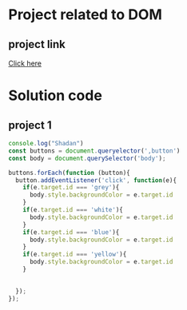 # Project related to DOM

## project link

[Click here](https://stackblitz.com/edit/dom-project-chaiaurcode?file=1-colorChanger%2Findex.html)

# Solution code

## project 1

```javascript
console.log("Shadan")
const buttons = document.queryelector(',button')
const body = document.querySelector('body');

buttons.forEach(function (button){
  button.addEventListener('click', function(e){
    if(e.target.id === 'grey'){
      body.style.backgroundColor = e.target.id
    }
    if(e.target.id === 'white'){
      body.style.backgroundColor = e.target.id
    }
    if(e.target.id === 'blue'){
      body.style.backgroundColor = e.target.id
    }
    if(e.target.id === 'yellow'){
      body.style.backgroundColor = e.target.id
    }
    

  });
});



```
